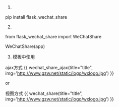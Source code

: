 1.
pip install flask_wechat_share

2.

from flask_wechat_share import WeChatShare

WeChatShare(app)

3. 模板中使用

ajax方式
{{ wechat_share_ajax(title="title", img='http://www.gzw.net/static/logo/wxlogo.jpg') }}

or

视图方式
{{ wechat_share(title="title", img='http://www.gzw.net/static/logo/wxlogo.jpg') }}
